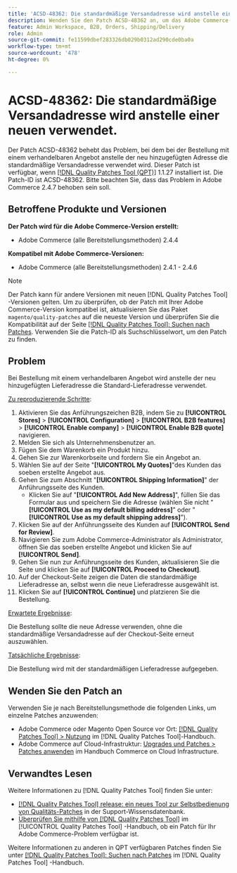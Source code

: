 ```yaml
---
title: 'ACSD-48362: Die standardmäßige Versandadresse wird anstelle einer neuen verwendet.'
description: Wenden Sie den Patch ACSD-48362 an, um das Adobe Commerce-Problem zu beheben, bei dem beim Platzieren einer Bestellung mit einem verhandelbaren Angebot die standardmäßige Versandadresse anstelle einer neuen verwendet wird.
feature: Admin Workspace, B2B, Orders, Shipping/Delivery
role: Admin
source-git-commit: fe11599dbef283326db029b0312ad290cde0ba0a
workflow-type: tm+mt
source-wordcount: '478'
ht-degree: 0%

---
```


# ACSD-48362: Die standardmäßige Versandadresse wird anstelle einer neuen verwendet.

Der Patch ACSD-48362 behebt das Problem, bei dem bei der Bestellung mit einem verhandelbaren Angebot anstelle der neu hinzugefügten Adresse die standardmäßige Versandadresse verwendet wird. Dieser Patch ist verfügbar, wenn [[!DNL Quality Patches Tool (QPT)]](https://experienceleague.adobe.com/en/docs/commerce-knowledge-base/kb/announcements/commerce-announcements/magento-quality-patches-released-new-tool-to-self-serve-quality-patches) 1.1.27 installiert ist. Die Patch-ID ist ACSD-48362. Bitte beachten Sie, dass das Problem in Adobe Commerce 2.4.7 behoben sein soll.

## Betroffene Produkte und Versionen

**Der Patch wird für die Adobe Commerce-Version erstellt:**

* Adobe Commerce (alle Bereitstellungsmethoden) 2.4.4

**Kompatibel mit Adobe Commerce-Versionen:**

* Adobe Commerce (alle Bereitstellungsmethoden) 2.4.1 - 2.4.6

>[!NOTE]
>
>Der Patch kann für andere Versionen mit neuen [!DNL Quality Patches Tool] -Versionen gelten. Um zu überprüfen, ob der Patch mit Ihrer Adobe Commerce-Version kompatibel ist, aktualisieren Sie das Paket `magento/quality-patches` auf die neueste Version und überprüfen Sie die Kompatibilität auf der Seite [[!DNL Quality Patches Tool]: Suchen nach Patches](https://experienceleague.adobe.com/tools/commerce-quality-patches/index.html). Verwenden Sie die Patch-ID als Suchschlüsselwort, um den Patch zu finden.

## Problem

Bei Bestellung mit einem verhandelbaren Angebot wird anstelle der neu hinzugefügten Lieferadresse die Standard-Lieferadresse verwendet.

<u>Zu reproduzierende Schritte</u>:

1. Aktivieren Sie das Anführungszeichen B2B, indem Sie zu **[!UICONTROL Stores]** > **[!UICONTROL Configuration]** > **[!UICONTROL B2B features]** > **[!UICONTROL Enable company]** > **[!UICONTROL Enable B2B quote]** navigieren.
1. Melden Sie sich als Unternehmensbenutzer an.
1. Fügen Sie dem Warenkorb ein Produkt hinzu.
1. Gehen Sie zur Warenkorbseite und fordern Sie ein Angebot an.
1. Wählen Sie auf der Seite &quot;**[!UICONTROL My Quotes]**&quot;des Kunden das soeben erstellte Angebot aus.
1. Gehen Sie zum Abschnitt &quot;**[!UICONTROL Shipping Information]**&quot; der Anführungsseite des Kunden.
   * Klicken Sie auf &quot;**[!UICONTROL Add New Address]**&quot;, füllen Sie das Formular aus und speichern Sie die Adresse (wählen Sie nicht &quot;**[!UICONTROL Use as my default billing address]**&quot; oder &quot;**[!UICONTROL Use as my default shipping address]**&quot;).
1. Klicken Sie auf der Anführungsseite des Kunden auf **[!UICONTROL Send for Review]**.
1. Navigieren Sie zum Adobe Commerce-Administrator als Administrator, öffnen Sie das soeben erstellte Angebot und klicken Sie auf **[!UICONTROL Send]**.
1. Gehen Sie nun zur Anführungsseite des Kunden, aktualisieren Sie die Seite und klicken Sie auf **[!UICONTROL Proceed to Checkout]**.
1. Auf der Checkout-Seite zeigen die Daten die standardmäßige Lieferadresse an, selbst wenn die neue Lieferadresse ausgewählt ist.
1. Klicken Sie auf **[!UICONTROL Continue]** und platzieren Sie die Bestellung.

<u>Erwartete Ergebnisse</u>:

Die Bestellung sollte die neue Adresse verwenden, ohne die standardmäßige Versandadresse auf der Checkout-Seite erneut auszuwählen.

<u>Tatsächliche Ergebnisse</u>:

Die Bestellung wird mit der standardmäßigen Lieferadresse aufgegeben.

## Wenden Sie den Patch an

Verwenden Sie je nach Bereitstellungsmethode die folgenden Links, um einzelne Patches anzuwenden:

* Adobe Commerce oder Magento Open Source vor Ort: [[!DNL Quality Patches Tool] > Nutzung](/help/tools/quality-patches-tool/usage.md) im [!DNL Quality Patches Tool]-Handbuch.
* Adobe Commerce auf Cloud-Infrastruktur: [Upgrades und Patches > Patches anwenden](https://experienceleague.adobe.com/docs/commerce-cloud-service/user-guide/develop/upgrade/apply-patches.html) im Handbuch Commerce on Cloud Infrastructure. 

## Verwandtes Lesen

Weitere Informationen zu [!DNL Quality Patches Tool] finden Sie unter:

* [[!DNL Quality Patches Tool] release: ein neues Tool zur Selbstbedienung von Qualitäts-Patches](https://experienceleague.adobe.com/en/docs/commerce-knowledge-base/kb/announcements/commerce-announcements/magento-quality-patches-released-new-tool-to-self-serve-quality-patches) in der Support-Wissensdatenbank.
* [Überprüfen Sie mithilfe von  [!DNL Quality Patches Tool]](/help/tools/quality-patches-tool/patches-available-in-qpt/check-patch-for-magento-issue-with-magento-quality-patches.md) im [!UICONTROL Quality Patches Tool] -Handbuch, ob ein Patch für Ihr Adobe Commerce-Problem verfügbar ist.


Weitere Informationen zu anderen in QPT verfügbaren Patches finden Sie unter [[!DNL Quality Patches Tool]: Suchen nach Patches](https://experienceleague.adobe.com/tools/commerce-quality-patches/index.html) im [!DNL Quality Patches Tool] -Handbuch.
